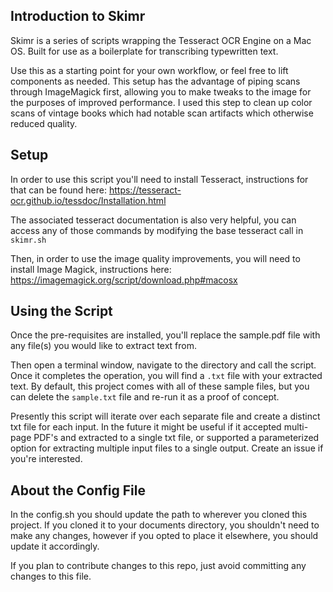## Introduction to Skimr
Skimr is a series of scripts wrapping the Tesseract OCR Engine on a Mac OS.  Built for use as a boilerplate for transcribing typewritten text.  

Use this as a starting point for your own workflow, or feel free to lift components as needed.  This setup has the advantage of piping scans through ImageMagick first, allowing you to make tweaks to the image for the purposes of improved performance.  I used this step to clean up color scans of vintage books which had notable scan artifacts which otherwise reduced quality.


## Setup
In order to use this script you'll need to install Tesseract, instructions for that can be found here: https://tesseract-ocr.github.io/tessdoc/Installation.html

The associated tesseract documentation is also very helpful, you can access any of those commands by modifying the base tesseract call in `skimr.sh`

Then, in order to use the image quality improvements, you will need to install Image Magick, instructions here: https://imagemagick.org/script/download.php#macosx


## Using the Script
Once the pre-requisites are installed, you'll replace the sample.pdf file with any file(s) you would like to extract text from.

Then open a terminal window, navigate to the directory and call the script.  Once it completes the operation, you will find a `.txt` file with your extracted text.  By default, this project comes with all of these sample files, but you can delete the `sample.txt` file and re-run it as a proof of concept.

Presently this script will iterate over each separate file and create a distinct txt file for each input.  In the future it might be useful if it accepted multi-page PDF's and extracted to a single txt file, or supported a parameterized option for extracting multiple input files to a single output.  Create an issue if you're interested.



## About the Config File
In the config.sh you should update the path to wherever you cloned this project.  If you cloned it to your documents directory, you shouldn't need to make any changes, however if you opted to place it elsewhere, you should update it accordingly.

If you plan to contribute changes to this repo, just avoid committing any changes to this file.